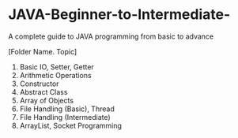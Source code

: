 # JAVA-Beginner-to-Intermediate-
A complete guide to JAVA programming from basic to advance

[Folder Name.  Topic]
1. Basic IO, Setter, Getter
2. Arithmetic Operations
3. Constructor
4. Abstract Class
5. Array of Objects
6. File Handling (Basic), Thread
7. File Handling (Intermediate)
8. ArrayList, Socket Programming
